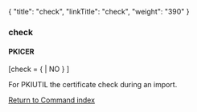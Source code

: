 {
    "title": "check",
    "linkTitle": "check",
    "weight": "390"
}<span id="check"></span>

### check

#### PKICER

\[check = {
| NO } \]

For PKIUTIL the certificate check during an import.

[Return to Command index](../../)
